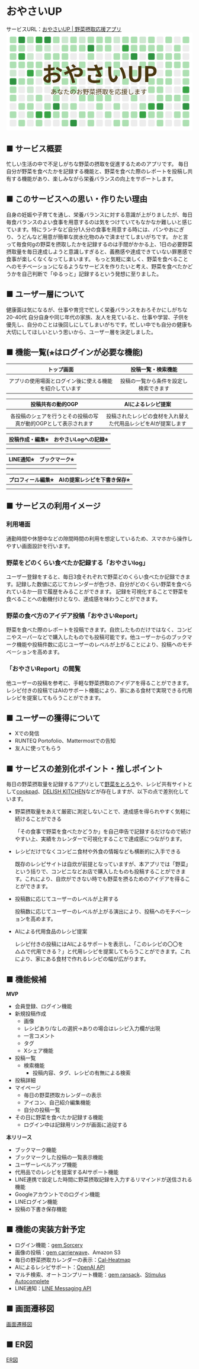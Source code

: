 # **おやさいUP**
サービスURL：[おやさいUP | 野菜摂取応援アプリ](https://www.oyasaiup.com/)
![alt text](app/assets/images/default_ogp.png)

## ■ サービス概要
忙しい生活の中で不足しがちな野菜の摂取を促進するためのアプリです。
毎日自分が野菜を食べたかを記録する機能と、野菜を食べた際のレポートを投稿し共有する機能があり、楽しみながら栄養バランスの向上をサポートします。

## ■ このサービスへの思い・作りたい理由
自身の妊娠や子育てを通し、栄養バランスに対する意識が上がりましたが、毎日毎食バランスのよい食事を用意するのは気をつけていてもなかなか難しいと感じています。特にランチなど自分1人分の食事を用意する時には、パンやおにぎり、うどんなど用意が簡単な炭水化物のみで済ませてしまいがちです。
かと言って毎食何gの野菜を摂取したかを記録するのは手間がかかる上、1日の必要野菜摂取量を毎日達成しようと意識しすぎると、義務感や達成できていない罪悪感で食事が楽しくなくなってしまいます。
もっと気軽に楽しく、野菜を食べることへのモチベーションになるようなサービスを作りたいと考え、野菜を食べたかどうかを自己判断で「ゆるっと」記録するという発想に至りました。

## ■ ユーザー層について
健康面は気になるが、仕事や育児で忙しく栄養バランスをおろそかにしがちな20-40代
自分自身や同じ年代の家族、友人を見ていると、仕事や学習、子供を優先し、自分のことは後回しにしてしまいがちです。忙しい中でも自分の健康も大切にしてほしいという思いから、ユーザー層を決定しました。

## ■ 機能一覧(⭐︎はログインが必要な機能)
|トップ画面 |投稿一覧・検索機能|
|:--:|:--:|
|||
|アプリの使用場面とログイン後に使える機能を紹介しています|投稿の一覧から条件を設定し検索できます|

|投稿共有の動的OGP|AIによるレシピ提案|
|:--:|:--:|
|||
|各投稿のシェアを行うとその投稿の写真が動的OGPとして表示されます|投稿されたレシピの食材を入れ替えた代用品レシピをAIが提案します|

|投稿作成・編集⭐︎|おやさいLogへの記録⭐︎|
|:--:|:--:|
|||
|||

|LINE通知⭐︎|ブックマーク⭐︎|
|:--:|:--:|
|||
|||

|プロフィール編集⭐︎|AIの提案レシピを下書き保存⭐︎|
|:--:|:--:|
|||
|||

## ■ サービスの利用イメージ
### 利用場面
通勤時間や休憩中などの隙間時間の利用を想定しているため、スマホから操作しやすい画面設計を行います。

### 野菜をどのくらい食べたか記録する「おやさいlog」
ユーザー登録をすると、毎日3食それぞれで野菜どのくらい食べたか記録できます。記録した数値に応じてカレンダーが色づき、自分がどのくらい野菜を食べられているか一目で履歴をみることができます。
記録を可視化することで野菜を食べることへの動機付けとなり、達成感を味わうことができます。

### 野菜の食べ方のアイデア投稿「おやさいReport」
野菜を食べた際のレポートを投稿できます。自炊したものだけではなく、コンビニやスーパーなどで購入したものでも投稿可能です。他ユーザーからのブックマーク機能や投稿件数に応じユーザーのレベルが上がることにより、投稿へのモチベーションを高めます。

### 「おやさいReport」の閲覧
他ユーザーの投稿を参考に、手軽な野菜摂取のアイデアを得ることができます。
レシピ付きの投稿ではAIのサポート機能により、家にある食材で実現できる代用レシピを提案してもらうことができます。

## ■ ユーザーの獲得について
- Xでの発信
- RUNTEQ Portofolio、Mattermostでの告知
- 友人に使ってもらう

## ■ サービスの差別化ポイント・推しポイント
毎日の野菜摂取量を記録するアプリとして[野菜をとろう](https://apps.apple.com/jp/app/%E9%87%8E%E8%8F%9C%E3%82%92%E3%81%A8%E3%82%8D%E3%81%86/id1604548393)や、レシピ共有サイトとして[cookpad](https://cookpad.com/jp)、[DELISH KITCHEN](https://delishkitchen.tv/)などが存在しますが、以下の点で差別化しています。

- 野菜摂取量をあえて厳密に測定しないことで、達成感を得られやすく気軽に続けることができる
    
    「その食事で野菜を食べたかどうか」を自己申告で記録するだけなので続けやすい上、実績をカレンダーで可視化することで達成感につながります。
    
- レシピだけでなくコンビニ食材や外食の情報なども横断的に入手できる
    
    既存のレシピサイトは自炊が前提となっていますが、本アプリでは「野菜」という括りで、コンビニなどお店で購入したものも投稿することができます。これにより、自炊ができない時でも野菜を摂るためのアイデアを得ることができます。
    
- 投稿数に応じてユーザーのレベルが上昇する
    
    投稿数に応じてユーザーのレベルが上がる演出により、投稿へのモチベーションを高めます。
    
- AIによる代用食品のレシピ提案
    
    レシピ付きの投稿にはAIによるサポートを表示し、「このレシピの〇〇を△△で代用できる？」と代用レシピを提案してもらうことができます。これにより、家にある食材で作れるレシピの幅が広がります。
    

## ■ 機能候補
**MVP**

- 会員登録、ログイン機能
- 新規投稿作成
    - 画像
    - レシピあり/なしの選択→ありの場合はレシピ入力欄が出現
    - 一言コメント
    - タグ
    - Xシェア機能
- 投稿一覧
    - 検索機能
        - 投稿内容、タグ、レシピの有無による検索
- 投稿詳細
- マイページ
    - 毎日の野菜摂取カレンダーの表示
    - アイコン、自己紹介編集機能
    - 自分の投稿一覧
- その日に野菜を食べたか記録する機能
    - ログイン中は記録用リンクが画面に追従する

**本リリース**

- ブックマーク機能
- ブックマークした投稿の一覧表示機能
- ユーザーレベルアップ機能
- 代用品でのレシピを提案するAIサポート機能
- LINE連携で設定した時間に野菜摂取記録を入力するリマインドが送信される機能
- Googleアカウントでのログイン機能
- LINEログイン機能
- 投稿の下書き保存機能

## ■ 機能の実装方針予定

- ログイン機能：[gem Sorcery](https://github.com/Sorcery/sorcery)
- 画像の投稿：[gem carrierwave](https://github.com/carrierwaveuploader/carrierwave)、Amazon S3
- 毎日の野菜摂取カレンダーの表示：[Cal-Heatmap](https://cal-heatmap.com/)
- AIによるレシピサポート：[OpenAI API](https://platform.openai.com/docs/overview)
- マルチ検索、オートコンプリート機能：[gem ransack](https://github.com/activerecord-hackery/ransack)、[Stimulus Autocomplete](https://github.com/afcapel/stimulus-autocomplete)
- LINE通知：[LINE Messaging API](https://developers.line.biz/ja/services/messaging-api/)

## ■ 画面遷移図
[画面遷移図](https://www.figma.com/design/tkARaYBPzz53ZErPYsatSc/%E3%81%8A%E3%82%84%E3%81%95%E3%81%84UP-%E7%94%BB%E9%9D%A2%E9%81%B7%E7%A7%BB%E5%9B%B3?t=hjvVQNqYob0c7sQu-1)

## ■ ER図
[ER図](https://dbdiagram.io/d/oyasai_up_diagram-670dc88297a66db9a3f91f61)